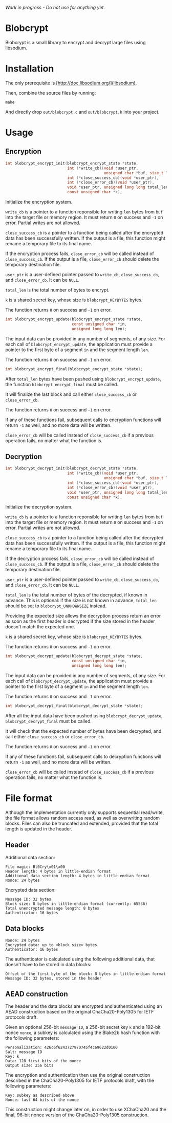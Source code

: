 *Work in progress - Do not use for anything yet.*

Blobcrypt
=========

Blobcrypt is a small library to encrypt and decrypt large files using libsodium.

Installation
============

The only prerequisite is [http://doc.libsodium.org/](libsodium).

Then, combine the source files by running:

    make
    
And directly drop `out/blobcrypt.c` and `out/blobcrypt.h` into your project.

Usage
=====

Encryption
----------

```c
int blobcrypt_encrypt_init(blobcrypt_encrypt_state *state,
                           int (*write_cb)(void *user_ptr,
                                           unsigned char *buf, size_t len),
                           int (*close_success_cb)(void *user_ptr),
                           int (*close_error_cb)(void *user_ptr),
                           void *user_ptr, unsigned long long total_len,
                           const unsigned char *k);
```                           

Initialize the encryption system.

`write_cb` is a pointer to a function reponsible for writing `len`
bytes from `buf` into the target file or memory region.
It must return `0` on success and `-1` on error. Partial writes are
not allowed.

`close_success_cb` is a pointer to a function being called after the
encrypted data has been successfully written. If the output is a file,
this function might rename a temporary file to its final name.

If the encryption process fails, `close_error_cb` will be called
instead of `close_success_cb`. If the output is a file,
`close_error_cb` should delete the temporary destination file.

`user_ptr` is a user-defined pointer passed to `write_cb`,
`close_success_cb`, and `close_error_cb`. It can be `NULL`.

`total_len` is the total number of bytes to encrypt.

`k` is a shared secret key, whose size is `blobcrypt_KEYBYTES` bytes.

The function returns `0` on success and `-1` on error.

```c
int blobcrypt_encrypt_update(blobcrypt_encrypt_state *state,
                             const unsigned char *in,
                             unsigned long long len);
```                             

The input data can be provided in any number of segments, of any size.
For each call of `blobcrypt_encrypt_update`, the application must
provide a pointer to the first byte of a segment `in` and the segment
length `len`.

The function returns `0` on success and `-1` on error.

```c
int blobcrypt_encrypt_final(blobcrypt_encrypt_state *state);
```

After `total_len` bytes have been pushed using
`blobcrypt_encrypt_update`, the function `blobcrypt_encrypt_final`
must be called.

It will finalize the last block and call either `close_success_cb` or
`close_error_cb`.

The function returns `0` on success and `-1` on error.

If any of these functions fail, subsequent calls to encryption
functions will return `-1` as well, and no more data will be written.

`close_error_cb` will be called instead of `close_success_cb` if a
previous operation fails, no matter what the function is.

Decryption
----------

```c
int blobcrypt_decrypt_init(blobcrypt_decrypt_state *state,
                           int (*write_cb)(void *user_ptr,
                                           unsigned char *buf, size_t len),
                           int (*close_success_cb)(void *user_ptr),
                           int (*close_error_cb)(void *user_ptr),
                           void *user_ptr, unsigned long long total_len,
                           const unsigned char *k);
```

Initialize the decryption system.

`write_cb` is a pointer to a function reponsible for writing `len`
bytes from `buf` into the target file or memory region.
It must return `0` on success and `-1` on error. Partial writes are
not allowed.

`close_success_cb` is a pointer to a function being called after the
decrypted data has been successfully written. If the output is a file,
this function might rename a temporary file to its final name.

If the decryption process fails, `close_error_cb` will be called
instead of `close_success_cb`. If the output is a file,
`close_error_cb` should delete the temporary destination file.

`user_ptr` is a user-defined pointer passed to `write_cb`,
`close_success_cb`, and `close_error_cb`. It can be `NULL`.

`total_len` is the total number of bytes of the decrypted, if known in
advance. This is optional: if the size is not known in advance,
`total_len` should be set to `blobcrypt_UNKNOWNSIZE` instead.

Providing the expected size allows the decryption process return an
error as soon as the first header is decrypted if the size stored in
the header doesn't match the expected one.

`k` is a shared secret key, whose size is `blobcrypt_KEYBYTES` bytes.

The function returns `0` on success and `-1` on error.

```c
int blobcrypt_decrypt_update(blobcrypt_decrypt_state *state,
                             const unsigned char *in,
                             unsigned long long len);
```

The input data can be provided in any number of segments, of any size.
For each call of `blobcrypt_decrypt_update`, the application must
provide a pointer to the first byte of a segment `in` and the segment
length `len`.

The function returns `0` on success and `-1` on error.

```c
int blobcrypt_decrypt_final(blobcrypt_decrypt_state *state);
```

After all the input data have been pushed using
`blobcrypt_decrypt_update`, `blobcrypt_decrypt_final` must be called.

It will check that the expected number of bytes have been decrypted, and
call either `close_success_cb` or `close_error_cb`.

The function returns `0` on success and `-1` on error.

If any of these functions fail, subsequent calls to decryption
functions will return `-1` as well, and no more data will be written.

`close_error_cb` will be called instead of `close_success_cb` if a
previous operation fails, no matter what the function is.

File format
===========

Although the implementation currently only supports sequential
read/write, the file format allows random access read, as well as
overwriting random blocks. Files can also be truncated and extended,
provided that the total length is updated in the header.

Header
------

Additional data section:

    File magic: Bl0Cry\x01\x00
    Header length: 4 bytes in little-endian format
    Additional data section length: 4 bytes in little-endian format
    Nonce: 24 bytes

Encrypted data section:

    Message ID: 32 bytes
    Block size: 8 bytes in little-endian format (currently: 65536)
    Total unencrypted message length: 8 bytes
    Authenticator: 16 bytes

Data blocks
-----------

    Nonce: 24 bytes
    Encrypted data: up to <block size> bytes
    Authenticator: 16 bytes

The authenticator is calculated using the following additional data,
that doesn't have to be stored in data blocks:

    Offset of the first byte of the block: 8 bytes in little-endian format
    Message ID: 32 bytes, stored in the header

AEAD construction
-----------------

The header and the data blocks are encrypted and authenticated using
an AEAD construction based on the original ChaCha20-Poly1305 for IETF
protocols draft.

Given an optional 256-bit `message ID`, a 256-bit secret key `k` and a
192-bit nonce `nonce`, a subkey is calculated using the Blake2b hash
function with the following parameters:

    Personalization: 426c6f6243727970745f4c69622d0100
    Salt: message ID
    Key: k
    Data: 128 first bits of the nonce
    Output size: 256 bits

The encryption and authentication then use the original construction
described in the ChaCha20-Poly1305 for IETF protocols draft, with the
following parameters:

    Key: subkey as described above
    Nonce: last 64 bits of the nonce

This construction might change later on, in order to use XChaCha20 and
the final, 96-bit nonce version of the ChaCha20-Poly1305 construction.

